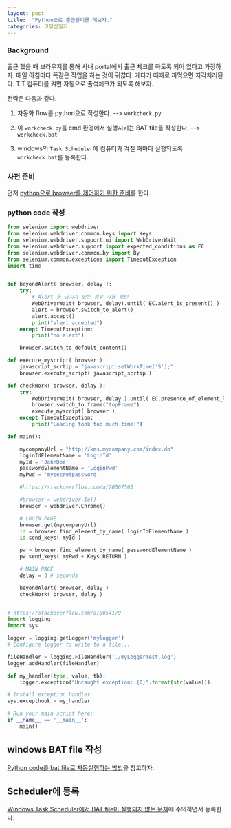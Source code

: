```yaml
---
layout: post
title:  "Python으로 출근관리를 해보자."
categories: 코딩삽질기
---
```


### Background

출근 했을 때 브라우저를 통해 사내 portal에서 출근 체크를 하도록 되어 있다고 가정하자. 매일 아침마다 똑같은 작업을 하는 것이 귀찮다. 게다가 때때로 까먹으면 지각처리된다. T.T
컴퓨터를 켜면 자동으로 출석체크가 되도록 해보자.

전략은 다음과 같다.

1. 자동화 flow를 python으로 작성한다.  --> `workcheck.py`

2. 이  `workcheck.py`를 cmd 환경에서 실행시키는 BAT file을 작성한다. --> `workcheck.bat`

3. windows의 `Task Scheduler`에 컴퓨터가 켜질 때마다 실행되도록 `workcheck.bat`를 등록한다.


### 사전 준비


먼저 [python으로 browser를 제어하기 위한 준비](http://pinedance.github.io/blog/2017/10/02/python%EC%9C%BC%EB%A1%9C-browser%EB%A5%BC-%EC%A0%9C%EC%96%B4%ED%95%B4-%EB%B3%B4%EC%9E%90)를 한다.


### python code 작성

```python
from selenium import webdriver
from selenium.webdriver.common.keys import Keys
from selenium.webdriver.support.ui import WebDriverWait
from selenium.webdriver.support import expected_conditions as EC
from selenium.webdriver.common.by import By
from selenium.common.exceptions import TimeoutException
import time


def beyondAlert( browser, delay ):
	try:
		# Alert 등 공지가 있는 경우 자동 확인
		WebDriverWait( browser, delay).until( EC.alert_is_present() )
		alert = browser.switch_to_alert()
		alert.accept()
		print("alert accepted")
	except TimeoutException:
		print("no alert")

	browser.switch_to_default_content()

def execute_myscript( browser ):
	javascript_scrtip = "javascript:setWorkTime('S');"
	browser.execute_script( javascript_scrtip )

def checkWork( browser, delay ):
	try:
		WebDriverWait( browser, delay ).until( EC.presence_of_element_located( (By.NAME, 'topFrame') ) )
		browser.switch_to.frame("topFrame")
		execute_myscript( browser )
	except TimeoutException:
		print("Loading took too much time!")

def main():

	mycompanyUrl = "http://kms.mycompany.com/index.do"
	loginIdElementName = 'LoginId'
	myId = 'JohnDoe'
	passwordElementName = 'LoginPwd'
	myPwd = 'mysecretpassword'

	#https://stackoverflow.com/a/26567563

	#browser = webdriver.Ie()
	browser = webdriver.Chrome()

	# LOGIN PAGE
	browser.get(mycompanyUrl)
	id = browser.find_element_by_name( loginIdElementName )
	id.send_keys( myId )

	pw = browser.find_element_by_name( passwordElementName )
	pw.send_keys( myPwd + Keys.RETURN )

	# MAIN PAGE
	delay = 3 # seconds

	beyondAlert( browser, delay )
	checkWork( browser, delay )


# https://stackoverflow.com/a/8054179
import logging
import sys

logger = logging.getLogger('mylogger')
# Configure logger to write to a file...

fileHandler = logging.FileHandler('./myLoggerTest.log')
logger.addHandler(fileHandler)

def my_handler(type, value, tb):
    logger.exception("Uncaught exception: {0}".format(str(value)))

# Install exception handler
sys.excepthook = my_handler

# Run your main script here:
if __name__ == '__main__':
    main()

```

## windows BAT file 작성

[Python code를 bat file로 자동실행하는 방법](http://pinedance.github.io/blog/2017/10/03/python-code%EB%A5%BC-bat-file%EB%A1%9C-%EC%9E%90%EB%8F%99%EC%8B%A4%ED%96%89%ED%95%B4-%EB%B3%B4%EC%9E%90)을 참고하자.

## Scheduler에 등록

[Windows Task Scheduler에서 BAT file이 실행되지 않는 문제](http://pinedance.github.io/blog/2017/11/08/bat-file-is-not-activated-in-windows-scheduler)에 주의하면서 등록한다.
